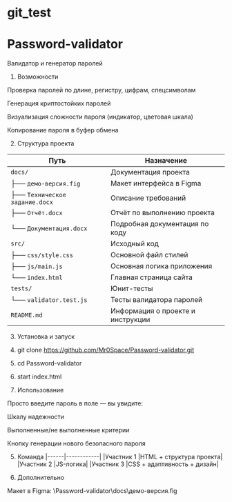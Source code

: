 # git_test
# Password-validator

Валидатор и генератор паролей

1. Возможности

 Проверка паролей по длине, регистру, цифрам, спецсимволам

 Генерация криптостойких паролей

 Визуализация сложности пароля (индикатор, цветовая шкала)

 Копирование пароля в буфер обмена

2. Структура проекта

 Путь | Назначение |
|------|------------|
| `docs/` | Документация проекта |
| ├── `демо-версия.fig` | Макет интерфейса в Figma |
| ├── `Техническое задание.docx` | Описание требований |
| ├── `Отчёт.docx` | Отчёт по выполнению проекта |
| └── `Документация.docx` | Подробная документация по коду |
| `src/` | Исходный код |
| ├── `css/style.css` | Основной файл стилей |
| ├── `js/main.js` | Основная логика приложения |
| └── `index.html` | Главная страница сайта |
| `tests/` | Юнит-тесты |
| └── `validator.test.js` | Тесты валидатора паролей |
| `README.md` | Информация о проекте и инструкции |

3. Установка и запуск

1. git clone https://github.com/Mr0Space/Password-validator.git
2. cd Password-validator
3. start index.html

4. Использование
   
Просто введите пароль в поле — вы увидите:

 Шкалу надежности

 Выполненные/не выполненные критерии

 Кнопку генерации нового безопасного пароля

5. Команда
|------|------------|
 |Участник 1	|HTML + структура проекта|
 |Участник 2	|JS-логика|
 |Участник 3	|CSS + адаптивность + дизайн|

6. Дополнительно

 Макет в Figma: \Password-validator\docs\демо-версия.fig  
